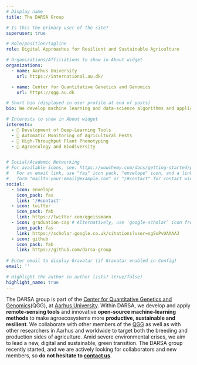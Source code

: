 ```yaml
---
# Display name
title: The DARSA Group

# Is this the primary user of the site?
superuser: true

# Role/position/tagline
role: Digital Approaches for Resilient and Sustainable Agriculture

# Organizations/Affiliations to show in About widget
organizations:
  - name: Aarhus University
    url: https://international.au.dk/

  - name: Center for Quantitative Genetics and Genomics
    url: https://qgg.au.dk

# Short bio (displayed in user profile at end of posts)
bio: We develop machine learning and data-science algorithms and applications to make agriculture more sustainable 

# Interests to show in About widget
interests:
  - 🧠 Development of Deep-Learning Tools
  - 🐛 Automatic Monitoring of Agricultural Pests
  - 🌱 High-Throughput Plant Phenotyping
  - 🌳 Agroecology and Biodiversity


# Social/Academic Networking
# For available icons, see: https://wowchemy.com/docs/getting-started/page-builder/#icons
#   For an email link, use "fas" icon pack, "envelope" icon, and a link in the
#   form "mailto:your-email@example.com" or "/#contact" for contact widget.
social:
  - icon: envelope
    icon_pack: fas
    link: '/#contact'
  - icon: twitter
    icon_pack: fab
    link: https://twitter.com/qgeissmann
  - icon: graduation-cap # Alternatively, use `google-scholar` icon from `ai` icon pack
    icon_pack: fas
    link: https://scholar.google.co.uk/citations?user=sgSsPvUAAAAJ
  - icon: github
    icon_pack: fab
    link: https://github.com/darsa-group
  
# Enter email to display Gravatar (if Gravatar enabled in Config)
email: ''

# Highlight the author in author lists? (true/false)
highlight_name: true
---
```


The DARSA group is part of the [Center for Quantitative Genetics and Genomics](https://qgg.au.dk/en/)(QGG), at
[Aarhus University](https://international.au.dk/). 
Within DARSA, we develop and apply **remote-sensing tools** and innovative **open-source machine-learning methods** to make agroecosystems more **productive, sustainable and resilient**.
We collaborate with other members of the [QGG](https://qgg.au.dk/en/) as well as with other researchers in Aarhus and worldwide to target both the breeding and production sides of agriculture. 
Amid severe environmental crises, we aim to lead a new, digital and sustainable, green transition. The DARSA group recently started, and we are actively looking for collaborators and new members, so **do not hesitate to [contact us](#contact)**.

